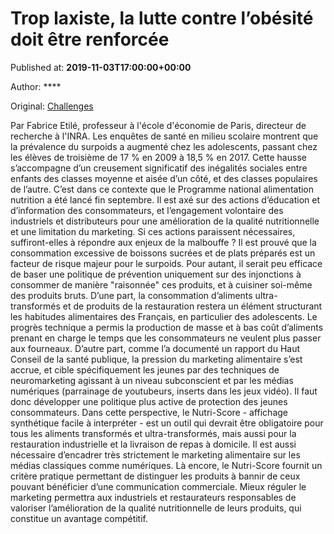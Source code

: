 
# Trop laxiste, la lutte contre l’obésité doit être renforcée

Published at: **2019-11-03T17:00:00+00:00**

Author: ****

Original: [Challenges](https://www.challenges.fr/entreprise/sante-et-pharmacie/trop-laxiste-la-lutte-contre-l-obesite-doit-etre-renforcee_682533)

Par Fabrice Etilé, professeur à l'école d'économie de Paris, directeur de recherche à l'INRA.
Les enquêtes de santé en milieu scolaire montrent que la prévalence du surpoids a augmenté chez les adolescents, passant chez les élèves de troisième de 17 % en 2009 à 18,5 % en 2017. Cette hausse s’accompagne d’un creusement significatif des inégalités sociales entre enfants des classes moyenne et aisée d’un côté, et des classes populaires de l’autre. C’est dans ce contexte que le Programme national alimentation nutrition a été lancé fin septembre. Il est axé sur des actions d’éducation et d’information des consommateurs, et l’engagement volontaire des industriels et distributeurs pour une amélioration de la qualité nutritionnelle et une limitation du marketing. Si ces actions paraissent nécessaires, suffiront-elles à répondre aux enjeux de la malbouffe ?
Il est prouvé que la consommation excessive de boissons sucrées et de plats préparés est un facteur de risque majeur pour le surpoids. Pour autant, il serait peu efficace de baser une politique de prévention uniquement sur des injonctions à consommer de manière "raisonnée" ces produits, et à cuisiner soi-même des produits bruts. D’une part, la consommation d’aliments ultra-transformés et de produits de la restauration restera un élément structurant les habitudes alimentaires des Français, en particulier des adolescents.
Le progrès technique a permis la production de masse et à bas coût d’aliments prenant en charge le temps que les consommateurs ne veulent plus passer aux fourneaux. D’autre part, comme l’a documenté un rapport du Haut Conseil de la santé publique, la pression du marketing alimentaire s’est accrue, et cible spécifiquement les jeunes par des techniques de neuromarketing agissant à un niveau subconscient et par les médias numériques (parrainage de youtubeurs, inserts dans les jeux vidéo). Il faut donc développer une politique plus active de protection des jeunes consommateurs. Dans cette perspective, le Nutri-Score - affichage synthétique facile à interpréter - est un outil qui devrait être obligatoire pour tous les aliments transformés et ultra-transformés, mais aussi pour la restauration industrielle et la livraison de repas à domicile. Il est aussi nécessaire d’encadrer très strictement le marketing alimentaire sur les médias classiques comme numériques. Là encore, le Nutri-Score fournit un critère pratique permettant de distinguer les produits à bannir de ceux pouvant bénéficier d’une communication commerciale. Mieux réguler le marketing permettra aux industriels et restaurateurs responsables de valoriser l’amélioration de la qualité nutritionnelle de leurs produits, qui constitue un avantage compétitif.

